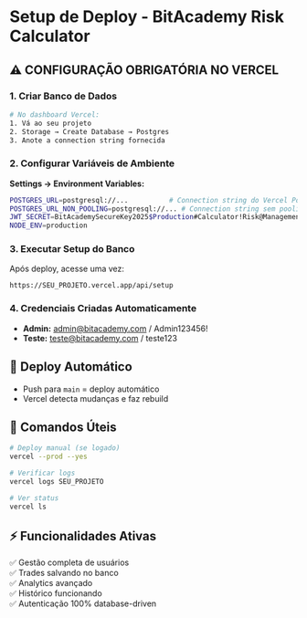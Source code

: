 # Setup de Deploy - BitAcademy Risk Calculator

## ⚠️ CONFIGURAÇÃO OBRIGATÓRIA NO VERCEL

### 1. Criar Banco de Dados
```bash
# No dashboard Vercel:
1. Vá ao seu projeto
2. Storage → Create Database → Postgres
3. Anote a connection string fornecida
```

### 2. Configurar Variáveis de Ambiente
**Settings → Environment Variables:**
```bash
POSTGRES_URL=postgresql://...          # Connection string do Vercel Postgres
POSTGRES_URL_NON_POOLING=postgresql://... # Connection string sem pooling
JWT_SECRET=BitAcademySecureKey2025$Production#Calculator!Risk@Management
NODE_ENV=production
```

### 3. Executar Setup do Banco
Após deploy, acesse uma vez:
```
https://SEU_PROJETO.vercel.app/api/setup
```

### 4. Credenciais Criadas Automaticamente
- **Admin:** admin@bitacademy.com / Admin123456!
- **Teste:** teste@bitacademy.com / teste123

## 🚀 Deploy Automático
- Push para `main` = deploy automático
- Vercel detecta mudanças e faz rebuild

## 🔧 Comandos Úteis
```bash
# Deploy manual (se logado)
vercel --prod --yes

# Verificar logs
vercel logs SEU_PROJETO

# Ver status
vercel ls
```

## ⚡ Funcionalidades Ativas
✅ Gestão completa de usuários  
✅ Trades salvando no banco  
✅ Analytics avançado  
✅ Histórico funcionando  
✅ Autenticação 100% database-driven  